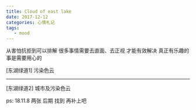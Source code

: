 ```yaml
---
title: Cloud of east lake
date: 2017-12-12 
categories: 心情札记
tags:
   - mood
---
```

从害怕抗拒到可以排解 很多事情需要去直面、去正视 才能有效解决 真正有乐趣的事是需要用心的
<!-- more -->
[东湖绿道1] 污染色云

***
[东湖绿道2] 城市及污染色云

ps: 18.11.8 两张 后期 找到 再补上吧